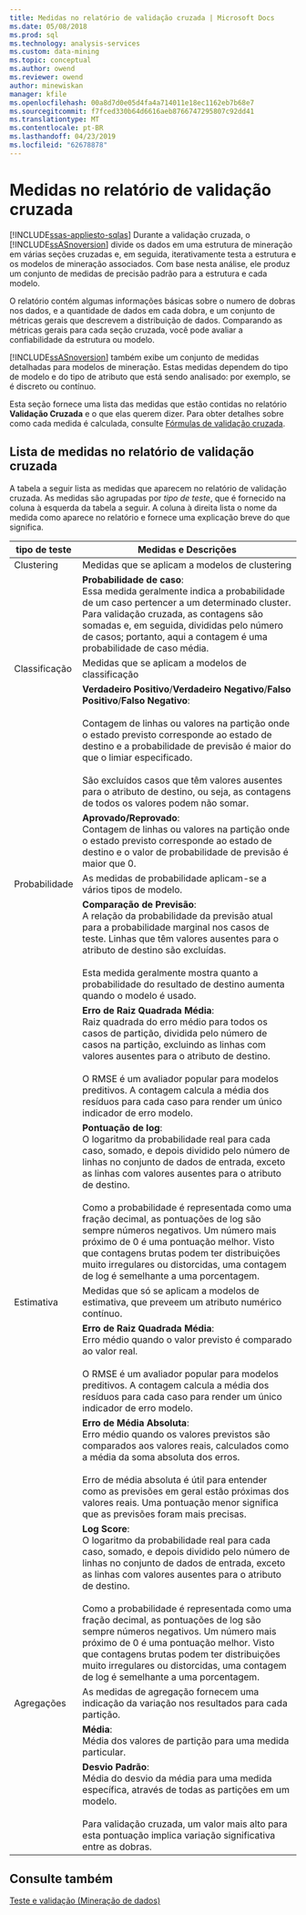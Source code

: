 ```yaml
---
title: Medidas no relatório de validação cruzada | Microsoft Docs
ms.date: 05/08/2018
ms.prod: sql
ms.technology: analysis-services
ms.custom: data-mining
ms.topic: conceptual
ms.author: owend
ms.reviewer: owend
author: minewiskan
manager: kfile
ms.openlocfilehash: 00a8d7d0e05d4fa4a714011e18ec1162eb7b68e7
ms.sourcegitcommit: f7fced330b64d6616aeb8766747295807c92dd41
ms.translationtype: MT
ms.contentlocale: pt-BR
ms.lasthandoff: 04/23/2019
ms.locfileid: "62678878"
---
```

# <a name="measures-in-the-cross-validation-report"></a>Medidas no relatório de validação cruzada
[!INCLUDE[ssas-appliesto-sqlas](../../includes/ssas-appliesto-sqlas.md)]
  Durante a validação cruzada, o [!INCLUDE[ssASnoversion](../../includes/ssasnoversion-md.md)] divide os dados em uma estrutura de mineração em várias seções cruzadas e, em seguida, iterativamente testa a estrutura e os modelos de mineração associados. Com base nesta análise, ele produz um conjunto de medidas de precisão padrão para a estrutura e cada modelo.  
  
 O relatório contém algumas informações básicas sobre o numero de dobras nos dados, e a quantidade de dados em cada dobra, e um conjunto de métricas gerais que descrevem a distribuição de dados. Comparando as métricas gerais para cada seção cruzada, você pode avaliar a confiabilidade da estrutura ou modelo.  
  
 [!INCLUDE[ssASnoversion](../../includes/ssasnoversion-md.md)] também exibe um conjunto de medidas detalhadas para modelos de mineração. Estas medidas dependem do tipo de modelo e do tipo de atributo que está sendo analisado: por exemplo, se é discreto ou contínuo.  
  
 Esta seção fornece uma lista das medidas que estão contidas no relatório **Validação Cruzada** e o que elas querem dizer. Para obter detalhes sobre como cada medida é calculada, consulte [Fórmulas de validação cruzada](../../analysis-services/data-mining/cross-validation-formulas.md).  
  
## <a name="list-of-measures-in-the-cross-validation-report"></a>Lista de medidas no relatório de validação cruzada  
 A tabela a seguir lista as medidas que aparecem no relatório de validação cruzada. As medidas são agrupadas por *tipo de teste*, que é fornecido na coluna à esquerda da tabela a seguir. A coluna à direita lista o nome da medida como aparece no relatório e fornece uma explicação breve do que significa.  
  
|tipo de teste|Medidas e Descrições|  
|---------------|-------------------------------|  
|Clustering|Medidas que se aplicam a modelos de clustering|  
||**Probabilidade de caso**:<br />                      Essa medida geralmente indica a probabilidade de um caso pertencer a um determinado cluster. Para validação cruzada, as contagens são somadas e, em seguida, divididas pelo número de casos; portanto, aqui a contagem é uma probabilidade de caso média.|  
|Classificação|Medidas que se aplicam a modelos de classificação|  
||**Verdadeiro Positivo**/**Verdadeiro Negativo**/**Falso Positivo**/**Falso Negativo**:<br /><br /> Contagem de linhas ou valores na partição onde o estado previsto corresponde ao estado de destino e a probabilidade de previsão é maior do que o limiar especificado.<br /><br /> São excluídos casos que têm valores ausentes para o atributo de destino, ou seja, as contagens de todos os valores podem não somar.|  
||**Aprovado/Reprovado**:<br />                      Contagem de linhas ou valores na partição onde o estado previsto corresponde ao estado de destino e o valor de probabilidade de previsão é maior que 0.|  
|Probabilidade|As medidas de probabilidade aplicam-se a vários tipos de modelo.|  
||**Comparação de Previsão**:<br />                      A relação da probabilidade da previsão atual para a probabilidade marginal nos casos de teste. Linhas que têm valores ausentes para o atributo de destino são excluídas.<br /><br /> Esta medida geralmente mostra quanto a probabilidade do resultado de destino aumenta quando o modelo é usado.|  
||**Erro de Raiz Quadrada Média**:<br />                      Raiz quadrada do erro médio para todos os casos de partição, dividida pelo número de casos na partição, excluindo as linhas com valores ausentes para o atributo de destino.<br /><br /> O RMSE é um avaliador popular para modelos preditivos. A contagem calcula a média dos resíduos para cada caso para render um único indicador de erro modelo.|  
||**Pontuação de log**:<br />                      O logaritmo da probabilidade real para cada caso, somado, e depois dividido pelo número de linhas no conjunto de dados de entrada, exceto as linhas com valores ausentes para o atributo de destino.<br /><br /> Como a probabilidade é representada como uma fração decimal, as pontuações de log são sempre números negativos. Um número mais próximo de 0 é uma pontuação melhor. Visto que contagens brutas podem ter distribuições muito irregulares ou distorcidas, uma contagem de log é semelhante a uma porcentagem.|  
|Estimativa|Medidas que só se aplicam a modelos de estimativa, que preveem um atributo numérico contínuo.|  
||**Erro de Raiz Quadrada Média**:<br />                      Erro médio quando o valor previsto é comparado ao valor real.<br /><br /> O RMSE é um avaliador popular para modelos preditivos. A contagem calcula a média dos resíduos para cada caso para render um único indicador de erro modelo.|  
||**Erro de Média Absoluta**:<br />                      Erro médio quando os valores previstos são comparados aos valores reais, calculados como a média da soma absoluta dos erros.<br /><br /> Erro de média absoluta é útil para entender como as previsões em geral estão próximas dos valores reais. Uma pontuação menor significa que as previsões foram mais precisas.|  
||**Log Score**:<br />                      O logaritmo da probabilidade real para cada caso, somado, e depois dividido pelo número de linhas no conjunto de dados de entrada, exceto as linhas com valores ausentes para o atributo de destino.<br /><br /> Como a probabilidade é representada como uma fração decimal, as pontuações de log são sempre números negativos. Um número mais próximo de 0 é uma pontuação melhor. Visto que contagens brutas podem ter distribuições muito irregulares ou distorcidas, uma contagem de log é semelhante a uma porcentagem.|  
|Agregações|As medidas de agregação fornecem uma indicação da variação nos resultados para cada partição.|  
||**Média**:<br />                      Média dos valores de partição para uma medida particular.|  
||**Desvio Padrão**:<br />                      Média do desvio da média para uma medida específica, através de todas as partições em um modelo.<br /><br /> Para validação cruzada, um valor mais alto para esta pontuação implica variação significativa entre as dobras.|  
  
## <a name="see-also"></a>Consulte também  
 [Teste e validação &#40;Mineração de dados&#41;](../../analysis-services/data-mining/testing-and-validation-data-mining.md)  
  
  
